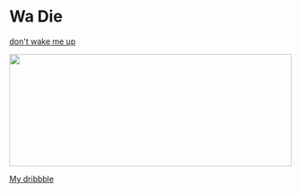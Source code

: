 

# Wa Die 
[don't wake me up](https://user-images.githubusercontent.com/46634285/116016909-9cd6e400-a62d-11eb-91fd-9a3572b5cb8f.jpg)


<img width="100%" height="200" src="https://github-readme-stats.vercel.app/api?username=Wadie-ess&show_icons=true&theme=dracula">


[My dribbble](https://dribbble.com/wadieess) 
